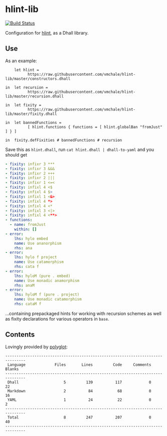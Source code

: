 # hlint-lib

[![Build Status](https://travis-ci.org/vmchale/hlint-lib.svg?branch=master)](https://travis-ci.org/vmchale/hlint-lib)

Configuration for [hlint](http://hackage.haskell.org/package/hlint), as a Dhall
library.

## Use

As an example:

```dhall
    let hlint =
          https://raw.githubusercontent.com/vmchale/hlint-lib/master/constructors.dhall

in  let recursion =
          https://raw.githubusercontent.com/vmchale/hlint-lib/master/recursion.dhall

in  let fixity =
          https://raw.githubusercontent.com/vmchale/hlint-lib/master/fixity.dhall

in  let bannedFunctions =
          [ hlint.functions { functions = [ hlint.globalBan "fromJust" ] } ]

in  fixity.defFixities # bannedFunctions # recursion
```

Save this as `hlint.dhall`, run `cat hlint.dhall | dhall-to-yaml` and you should
get

```yaml
- fixity: infixr 3 ***
- fixity: infixr 3 &&&
- fixity: infixr 2 +++
- fixity: infixr 2 |||
- fixity: infixr 1 <=<
- fixity: infixl 4 <$
- fixity: infixl 4 $>
- fixity: infixl 1 <&>
- fixity: infixl 4 *>
- fixity: infixl 4 <*
- fixity: infixl 3 <|>
- fixity: infixl 4 <**>
- functions:
  - name: fromJust
    within: []
- error:
    lhs: hylo embed
    name: Use ananorphism
    rhs: ana
- error:
    lhs: hylo f project
    name: Use catamorphism
    rhs: cata f
- error:
    lhs: hyloM (pure . embed)
    name: Use monadic anamorphism
    rhs: anaM
- error:
    lhs: hyloM f (pure . project)
    name: Use monadic catamorphism
    rhs: cataM f
```

...containing prepackaged hints for working with recursion schemes as well as
fixity declarations for various operators in `base`.

## Contents

Lovingly provided by [polyglot](http://github.com/vmchale/polyglot):

```
-------------------------------------------------------------------------------
 Language             Files       Lines         Code     Comments       Blanks
-------------------------------------------------------------------------------
 Dhall                    5         139          117            0           22
 Markdown                 2          84           68            0           16
 YAML                     1          24           22            0            2
-------------------------------------------------------------------------------
 Total                    8         247          207            0           40
-------------------------------------------------------------------------------
```
